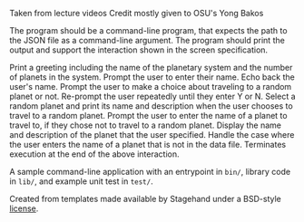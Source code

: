 Taken from lecture videos 
Credit mostly given to OSU's Yong Bakos 

The program should be a command-line program, that expects the path to the JSON file as a command-line argument. The program should print the output and support the interaction shown in the screen specification.

Print a greeting including the name of the planetary system and the number of planets in the system.
Prompt the user to enter their name.
Echo back the user's name.
Prompt the user to make a choice about traveling to a random planet or not.
Re-prompt the user repeatedly until they enter Y or N.
Select a random planet and print its name and description when the user chooses to travel to a random planet.
Prompt the user to enter the name of a planet to travel to, if they chose not to travel to a random planet.
Display the name and description of the planet that the user specified.
Handle the case where the user enters the name of a planet that is not in the data file.
Terminates execution at the end of the above interaction.

A sample command-line application with an entrypoint in `bin/`, library code
in `lib/`, and example unit test in `test/`.

Created from templates made available by Stagehand under a BSD-style
[license](https://github.com/dart-lang/stagehand/blob/master/LICENSE).
